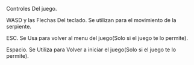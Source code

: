 Controles Del juego.

WASD y las Flechas Del teclado.
Se utilizan para el movimiento de la serpiente.

ESC.
Se Usa para volver al menu del juego(Solo si el juego te lo permite).

Espacio.
Se Utiliza para Volver a iniciar el juego(Solo si el juego te lo permite).
